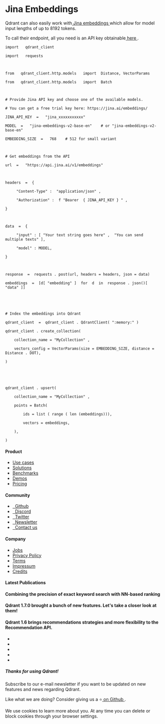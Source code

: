 # Jina Embeddings

Qdrant can also easily work with[ Jina embeddings ](https://jina.ai/embeddings/)which allow for model input lengths of up to 8192 tokens.

To call their endpoint, all you need is an API key obtainable[ here ](https://jina.ai/embeddings/).

```
import   qdrant_client 

import   requests 



from   qdrant_client.http.models   import  Distance, VectorParams

from   qdrant_client.http.models   import  Batch



# Provide Jina API key and choose one of the available models. 

# You can get a free trial key here: https://jina.ai/embeddings/ 

JINA_API_KEY  =   "jina_xxxxxxxxxxx" 

MODEL  =   "jina-embeddings-v2-base-en"    # or "jina-embeddings-v2-base-en" 

EMBEDDING_SIZE  =   768    # 512 for small variant 



# Get embeddings from the API 

url  =   "https://api.jina.ai/v1/embeddings" 



headers  =  {

     "Content-Type" :  "application/json" ,

     "Authorization" :  f "Bearer  { JINA_API_KEY } " ,

}



data  =  {

     "input" : [ "Your text string goes here" ,  "You can send multiple texts" ],

     "model" : MODEL,

}



response  =  requests . post(url, headers = headers, json = data)

embeddings  =  [d[ "embedding" ]  for  d  in  response . json()[ "data" ]]





# Index the embeddings into Qdrant 

qdrant_client  =  qdrant_client . QdrantClient( ":memory:" )

qdrant_client . create_collection(

    collection_name = "MyCollection" ,

    vectors_config = VectorParams(size = EMBEDDING_SIZE, distance = Distance . DOT),

)





qdrant_client . upsert(

    collection_name = "MyCollection" ,

    points = Batch(

        ids = list ( range ( len (embeddings))),

        vectors = embeddings,

    ),

)

```

#### Product

- [ 
Use cases
 ](https://qdrant.tech/use-cases/)
- [ 
Solutions
 ](https://qdrant.tech/solutions/)
- [ 
Benchmarks
 ](https://qdrant.tech/benchmarks/)
- [ 
Demos
 ](https://qdrant.tech/demo/)
- [ 
Pricing
 ](https://qdrant.tech/pricing/)


#### Community

- [ 
 
Github
 ](https://github.com/qdrant/qdrant)
- [ 
 
Discord
 ](https://qdrant.to/discord)
- [ 
 
Twitter
 ](https://qdrant.to/twitter)
- [ 
 
Newsletter
 ](https://qdrant.tech/subscribe/)
- [ 
 
Contact us
 ](https://qdrant.to/contact-us)


#### Company

- [ 
Jobs
 ](https://qdrant.join.com)
- [ 
Privacy Policy
 ](https://qdrant.tech/legal/privacy-policy/)
- [ 
Terms
 ](https://qdrant.tech/legal/terms_and_conditions/)
- [ 
Impressum
 ](https://qdrant.tech/legal/impressum/)
- [ 
Credits
 ](https://qdrant.tech/legal/credits/)


#### Latest Publications

#### Combining the precision of exact keyword search with NN-based ranking

#### Qdrant 1.7.0 brought a bunch of new features. Let's take a closer look at them!

#### Qdrant 1.6 brings recommendations strategies and more flexibility to the Recommendation API.

- [  ](https://github.com/qdrant/qdrant)
- [  ](https://qdrant.to/linkedin)
- [  ](https://qdrant.to/twitter)
- [  ](https://qdrant.to/discord)
- [  ](https://www.youtube.com/channel/UC6ftm8PwH1RU_LM1jwG0LQA)


##### Thanks for using Qdrant!

Subscribe to our e-mail newsletter if you want to be updated on new features and news regarding
Qdrant.

Like what we are doing? Consider giving us a ⭐[ on Github ](https://github.com/qdrant/qdrant).

We use cookies to learn more about you. At any time you can delete or block cookies through your browser settings.